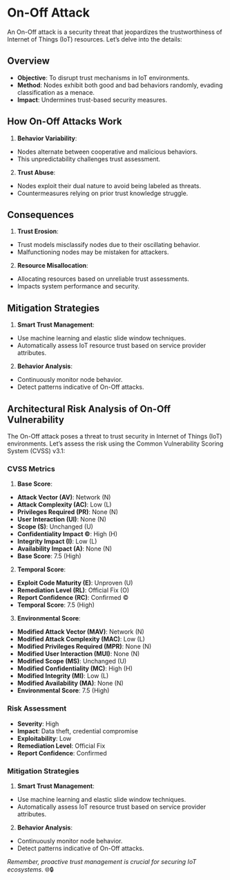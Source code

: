 # On-Off Attack

An On-Off attack is a security threat that jeopardizes the trustworthiness of Internet of Things (IoT) resources. Let’s delve into the details:

## Overview

* **Objective**: To disrupt trust mechanisms in IoT environments.
* **Method**: Nodes exhibit both good and bad behaviors randomly, evading classification as a menace.
* **Impact**: Undermines trust-based security measures.

## How On-Off Attacks Work

1. **Behavior Variability**:
* Nodes alternate between cooperative and malicious behaviors.
* This unpredictability challenges trust assessment.
2. **Trust Abuse**:
* Nodes exploit their dual nature to avoid being labeled as threats.
* Countermeasures relying on prior trust knowledge struggle.

## Consequences

1. **Trust Erosion**:
* Trust models misclassify nodes due to their oscillating behavior.
* Malfunctioning nodes may be mistaken for attackers.
2. **Resource Misallocation**:
* Allocating resources based on unreliable trust assessments.
* Impacts system performance and security.

## Mitigation Strategies

1. **Smart Trust Management**:
* Use machine learning and elastic slide window techniques.
* Automatically assess IoT resource trust based on service provider attributes.
2. **Behavior Analysis**:
* Continuously monitor node behavior.
* Detect patterns indicative of On-Off attacks.

## Architectural Risk Analysis of On-Off Vulnerability

The On-Off attack poses a threat to trust security in Internet of Things (IoT) environments. Let’s assess the risk using the Common Vulnerability Scoring System (CVSS) v3.1:

### CVSS Metrics

1. **Base Score**:
* **Attack Vector (AV)**: Network (N)
* **Attack Complexity (AC)**: Low (L)
* **Privileges Required (PR)**: None (N)
* **User Interaction (UI)**: None (N)
* **Scope (S)**: Unchanged (U)
* **Confidentiality Impact ©**: High (H)
* **Integrity Impact (I)**: Low (L)
* **Availability Impact (A)**: None (N)
* **Base Score**: 7.5 (High)
2. **Temporal Score**:
* **Exploit Code Maturity (E)**: Unproven (U)
* **Remediation Level (RL)**: Official Fix (O)
* **Report Confidence (RC)**: Confirmed ©
* **Temporal Score**: 7.5 (High)
3. **Environmental Score**:
* **Modified Attack Vector (MAV)**: Network (N)
* **Modified Attack Complexity (MAC)**: Low (L)
* **Modified Privileges Required (MPR)**: None (N)
* **Modified User Interaction (MUI)**: None (N)
* **Modified Scope (MS)**: Unchanged (U)
* **Modified Confidentiality (MC)**: High (H)
* **Modified Integrity (MI)**: Low (L)
* **Modified Availability (MA)**: None (N)
* **Environmental Score**: 7.5 (High)

### Risk Assessment

* **Severity**: High
* **Impact**: Data theft, credential compromise
* **Exploitability**: Low
* **Remediation Level**: Official Fix
* **Report Confidence**: Confirmed

### Mitigation Strategies

1. **Smart Trust Management**:
* Use machine learning and elastic slide window techniques.
* Automatically assess IoT resource trust based on service provider attributes.
2. **Behavior Analysis**:
* Continuously monitor node behavior.
* Detect patterns indicative of On-Off attacks.

*Remember, proactive trust management is crucial for securing IoT ecosystems*. 🌐🔒



